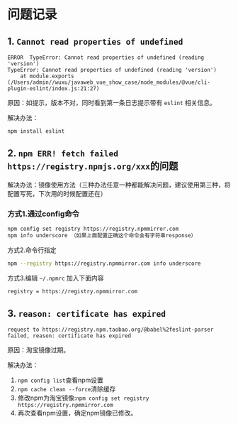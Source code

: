 # 问题记录

## 1. `Cannot read properties of undefined`

```log
ERROR  TypeError: Cannot read properties of undefined (reading 'version')
TypeError: Cannot read properties of undefined (reading 'version')
    at module.exports (/Users/admin//wuxu/javaweb_vue_show_case/node_modules/@vue/cli-plugin-eslint/index.js:21:27)
```

原因：如提示，版本不对，同时看到第一条日志提示带有 `eslint` 相关信息。

解决办法：

```sh
npm install eslint
```

## 2. `npm ERR! fetch failed https://registry.npmjs.org/xxx`的问题

解决办法：镜像使用方法（三种办法任意一种都能解决问题，建议使用第三种，将配置写死，下次用的时候配置还在）

### 方式1.通过config命令

```sh
npm config set registry https://registry.npmmirror.com
npm info underscore （如果上面配置正确这个命令会有字符串response）
```

方式2.命令行指定

```sh
npm --registry https://registry.npmmirror.com info underscore 
```

方式3.编辑 `~/.npmrc` 加入下面内容

```sh
registry = https://registry.npmmirror.com
```

## 3. `reason: certificate has expired`

```log
request to https://registry.npm.taobao.org/@babel%2feslint-parser failed, reason: certificate has expired
```

原因：淘宝镜像过期。

解决办法：

1. `npm config list`查看npm设置
2. `npm cache clean --force`清除缓存
3. 修改npm为淘宝镜像:`npm config set registry https://registry.npmmirror.com`
4. 再次查看npm设置，确定npm镜像已修改。
